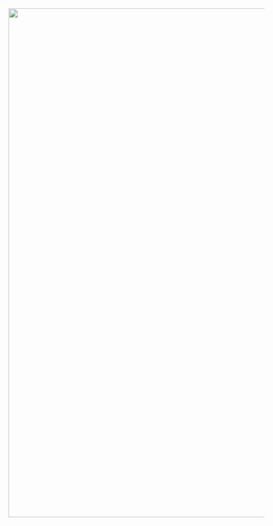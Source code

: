<div align="center">
<img src="https://drive.google.com/uc?export=view&id=14fcpYIjxG-StJhMhjA4RwVePJkBFeEGJ" width="1000"/>
</div>
